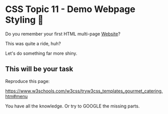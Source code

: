 # CSS Topic 11 - Demo Webpage Styling 💪

Do you remember your first HTML multi-page [Website](https://github.com/macoto00/Frontend-Developer-Code-Lessons/tree/main/HTML%20Topics/Topics/Topic%204)? 

This was quite a ride, huh?

Let's do something far more shiny.

## This will be your task

Reproduce this page:

https://www.w3schools.com/w3css/tryw3css_templates_gourmet_catering.htm#menu

You have all the knowledge. Or try to GOOGLE the missing parts.
